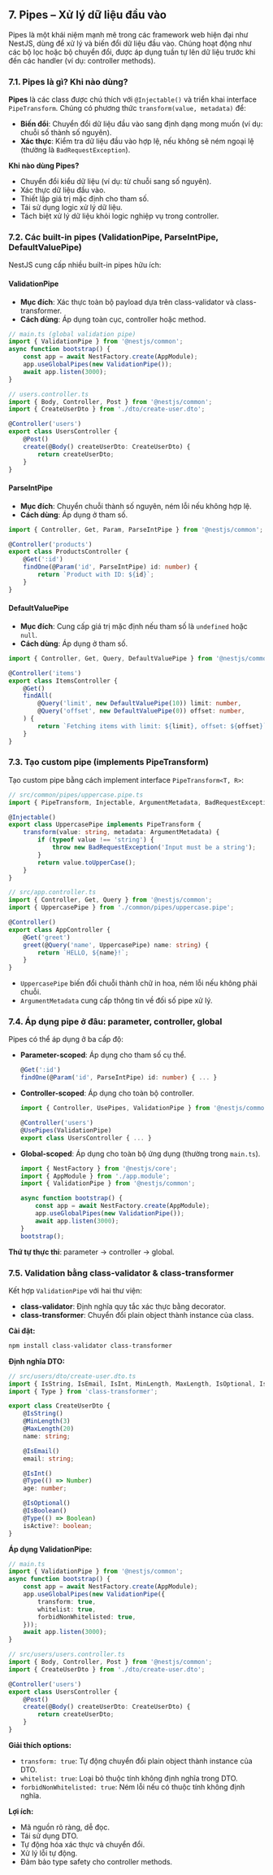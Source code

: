 ## 7. Pipes – Xử lý dữ liệu đầu vào

Pipes là một khái niệm mạnh mẽ trong các framework web hiện đại như NestJS, dùng để xử lý và biến đổi dữ liệu đầu vào. Chúng hoạt động như các bộ lọc hoặc bộ chuyển đổi, được áp dụng tuần tự lên dữ liệu trước khi đến các handler (ví dụ: controller methods).

### 7.1. Pipes là gì? Khi nào dùng?

**Pipes** là các class được chú thích với `@Injectable()` và triển khai interface `PipeTransform`. Chúng có phương thức `transform(value, metadata)` để:

- **Biến đổi**: Chuyển đổi dữ liệu đầu vào sang định dạng mong muốn (ví dụ: chuỗi số thành số nguyên).
- **Xác thực**: Kiểm tra dữ liệu đầu vào hợp lệ, nếu không sẽ ném ngoại lệ (thường là `BadRequestException`).

**Khi nào dùng Pipes?**

- Chuyển đổi kiểu dữ liệu (ví dụ: từ chuỗi sang số nguyên).
- Xác thực dữ liệu đầu vào.
- Thiết lập giá trị mặc định cho tham số.
- Tái sử dụng logic xử lý dữ liệu.
- Tách biệt xử lý dữ liệu khỏi logic nghiệp vụ trong controller.

### 7.2. Các built-in pipes (ValidationPipe, ParseIntPipe, DefaultValuePipe)

NestJS cung cấp nhiều built-in pipes hữu ích:

#### ValidationPipe

- **Mục đích**: Xác thực toàn bộ payload dựa trên class-validator và class-transformer.
- **Cách dùng**: Áp dụng toàn cục, controller hoặc method.

```typescript
// main.ts (global validation pipe)
import { ValidationPipe } from '@nestjs/common';
async function bootstrap() {
    const app = await NestFactory.create(AppModule);
    app.useGlobalPipes(new ValidationPipe());
    await app.listen(3000);
}
```

```typescript
// users.controller.ts
import { Body, Controller, Post } from '@nestjs/common';
import { CreateUserDto } from './dto/create-user.dto';

@Controller('users')
export class UsersController {
    @Post()
    create(@Body() createUserDto: CreateUserDto) {
        return createUserDto;
    }
}
```

#### ParseIntPipe

- **Mục đích**: Chuyển chuỗi thành số nguyên, ném lỗi nếu không hợp lệ.
- **Cách dùng**: Áp dụng ở tham số.

```typescript
import { Controller, Get, Param, ParseIntPipe } from '@nestjs/common';

@Controller('products')
export class ProductsController {
    @Get(':id')
    findOne(@Param('id', ParseIntPipe) id: number) {
        return `Product with ID: ${id}`;
    }
}
```

#### DefaultValuePipe

- **Mục đích**: Cung cấp giá trị mặc định nếu tham số là `undefined` hoặc `null`.
- **Cách dùng**: Áp dụng ở tham số.

```typescript
import { Controller, Get, Query, DefaultValuePipe } from '@nestjs/common';

@Controller('items')
export class ItemsController {
    @Get()
    findAll(
        @Query('limit', new DefaultValuePipe(10)) limit: number,
        @Query('offset', new DefaultValuePipe(0)) offset: number,
    ) {
        return `Fetching items with limit: ${limit}, offset: ${offset}`;
    }
}
```

### 7.3. Tạo custom pipe (implements PipeTransform)

Tạo custom pipe bằng cách implement interface `PipeTransform<T, R>`:

```typescript
// src/common/pipes/uppercase.pipe.ts
import { PipeTransform, Injectable, ArgumentMetadata, BadRequestException } from '@nestjs/common';

@Injectable()
export class UppercasePipe implements PipeTransform {
    transform(value: string, metadata: ArgumentMetadata) {
        if (typeof value !== 'string') {
            throw new BadRequestException('Input must be a string');
        }
        return value.toUpperCase();
    }
}
```

```typescript
// src/app.controller.ts
import { Controller, Get, Query } from '@nestjs/common';
import { UppercasePipe } from './common/pipes/uppercase.pipe';

@Controller()
export class AppController {
    @Get('greet')
    greet(@Query('name', UppercasePipe) name: string) {
        return `HELLO, ${name}!`;
    }
}
```

- `UppercasePipe` biến đổi chuỗi thành chữ in hoa, ném lỗi nếu không phải chuỗi.
- `ArgumentMetadata` cung cấp thông tin về đối số pipe xử lý.

### 7.4. Áp dụng pipe ở đâu: parameter, controller, global

Pipes có thể áp dụng ở ba cấp độ:

- **Parameter-scoped**: Áp dụng cho tham số cụ thể.
    ```typescript
    @Get(':id')
    findOne(@Param('id', ParseIntPipe) id: number) { ... }
    ```
- **Controller-scoped**: Áp dụng cho toàn bộ controller.
    ```typescript
    import { Controller, UsePipes, ValidationPipe } from '@nestjs/common';

    @Controller('users')
    @UsePipes(ValidationPipe)
    export class UsersController { ... }
    ```
- **Global-scoped**: Áp dụng cho toàn bộ ứng dụng (thường trong `main.ts`).
    ```typescript
    import { NestFactory } from '@nestjs/core';
    import { AppModule } from './app.module';
    import { ValidationPipe } from '@nestjs/common';

    async function bootstrap() {
        const app = await NestFactory.create(AppModule);
        app.useGlobalPipes(new ValidationPipe());
        await app.listen(3000);
    }
    bootstrap();
    ```

**Thứ tự thực thi**: parameter → controller → global.

### 7.5. Validation bằng class-validator & class-transformer

Kết hợp `ValidationPipe` với hai thư viện:

- **class-validator**: Định nghĩa quy tắc xác thực bằng decorator.
- **class-transformer**: Chuyển đổi plain object thành instance của class.

**Cài đặt:**

```bash
npm install class-validator class-transformer
```

**Định nghĩa DTO:**

```typescript
// src/users/dto/create-user.dto.ts
import { IsString, IsEmail, IsInt, MinLength, MaxLength, IsOptional, IsBoolean } from 'class-validator';
import { Type } from 'class-transformer';

export class CreateUserDto {
    @IsString()
    @MinLength(3)
    @MaxLength(20)
    name: string;

    @IsEmail()
    email: string;

    @IsInt()
    @Type(() => Number)
    age: number;

    @IsOptional()
    @IsBoolean()
    @Type(() => Boolean)
    isActive?: boolean;
}
```

**Áp dụng ValidationPipe:**

```typescript
// main.ts
import { ValidationPipe } from '@nestjs/common';
async function bootstrap() {
    const app = await NestFactory.create(AppModule);
    app.useGlobalPipes(new ValidationPipe({
        transform: true,
        whitelist: true,
        forbidNonWhitelisted: true,
    }));
    await app.listen(3000);
}
```

```typescript
// src/users/users.controller.ts
import { Body, Controller, Post } from '@nestjs/common';
import { CreateUserDto } from './dto/create-user.dto';

@Controller('users')
export class UsersController {
    @Post()
    create(@Body() createUserDto: CreateUserDto) {
        return createUserDto;
    }
}
```

**Giải thích options:**

- `transform: true`: Tự động chuyển đổi plain object thành instance của DTO.
- `whitelist: true`: Loại bỏ thuộc tính không định nghĩa trong DTO.
- `forbidNonWhitelisted: true`: Ném lỗi nếu có thuộc tính không định nghĩa.

**Lợi ích:**

- Mã nguồn rõ ràng, dễ đọc.
- Tái sử dụng DTO.
- Tự động hóa xác thực và chuyển đổi.
- Xử lý lỗi tự động.
- Đảm bảo type safety cho controller methods.

